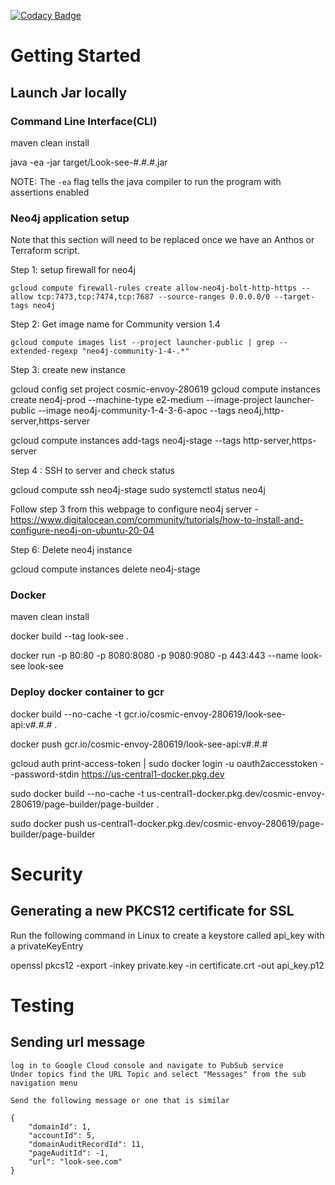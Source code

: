 [![Codacy Badge](https://app.codacy.com/project/badge/Grade/e2376d355755402aaa5bf7c533750851)](https://www.codacy.com?utm_source=github.com&amp;utm_medium=referral&amp;utm_content=deepthought42/WebTestVisualizer&amp;utm_campaign=Badge_Grade)

# Getting Started

## Launch Jar locally


### Command Line Interface(CLI)

maven clean install

java -ea -jar target/Look-see-#.#.#.jar

NOTE: The `-ea` flag tells the java compiler to run the program with assertions enabled

### Neo4j application setup

Note that this section will need to be replaced once we have an Anthos or Terraform script. 

Step 1: setup firewall for neo4j

	gcloud compute firewall-rules create allow-neo4j-bolt-http-https --allow tcp:7473,tcp:7474,tcp:7687 --source-ranges 0.0.0.0/0 --target-tags neo4j
	
Step 2: Get image name for Community version 1.4

 	gcloud compute images list --project launcher-public | grep --extended-regexp "neo4j-community-1-4-.*"
 	
Step 3: create new instance

gcloud config set project cosmic-envoy-280619
gcloud compute instances create neo4j-prod --machine-type e2-medium --image-project launcher-public --image neo4j-community-1-4-3-6-apoc --tags neo4j,http-server,https-server


gcloud compute instances add-tags neo4j-stage --tags http-server,https-server

Step 4 : SSH to server and check status

gcloud compute ssh neo4j-stage
sudo systemctl status neo4j

Follow step 3 from this webpage to configure neo4j server - https://www.digitalocean.com/community/tutorials/how-to-install-and-configure-neo4j-on-ubuntu-20-04

Step 6: Delete neo4j instance

gcloud compute instances delete neo4j-stage


### Docker

maven clean install

docker build --tag look-see .

docker run -p 80:80 -p 8080:8080 -p 9080:9080 -p 443:443 --name look-see look-see


### Deploy docker container to gcr

docker build --no-cache -t gcr.io/cosmic-envoy-280619/look-see-api:v#.#.# .

docker push gcr.io/cosmic-envoy-280619/look-see-api:v#.#.#

gcloud auth print-access-token | sudo docker login   -u oauth2accesstoken   --password-stdin https://us-central1-docker.pkg.dev

sudo docker build --no-cache -t us-central1-docker.pkg.dev/cosmic-envoy-280619/page-builder/page-builder .

sudo docker push us-central1-docker.pkg.dev/cosmic-envoy-280619/page-builder/page-builder 

# Security

## Generating a new PKCS12 certificate for SSL

Run the following command in Linux to create a keystore called api_key with a privateKeyEntry

openssl pkcs12 -export -inkey private.key -in certificate.crt -out api_key.p12

# Testing

## Sending url message

	log in to Google Cloud console and navigate to PubSub service
	Under topics find the URL Topic and select "Messages" from the sub navigation menu
	
	Send the following message or one that is similar
	
	{
		"domainId": 1,
		"accountId": 5,
		"domainAuditRecordId": 11,
		"pageAuditId": -1,
		"url": "look-see.com"
	}